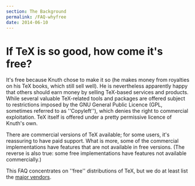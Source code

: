 ```yaml
---
section: The Background
permalink: /FAQ-whyfree
date: 2014-06-10
---
```


# If TeX is so good, how come it's free?

It's free because Knuth chose to make it so (he makes money from
royalties on his TeX books, which still sell well).  He is
nevertheless apparently happy that others should earn money by selling
TeX-based services and products. While several valuable
TeX-related tools and packages are offered subject to restrictions
imposed by the GNU General Public Licence (GPL,
sometimes referred to as ''Copyleft''), which denies the right to
commercial exploitation.  TeX itself is offered under a pretty
permissive licence of Knuth's own.

There are commercial versions of TeX available; for some users,
it's reassuring to have paid support.  What is more, some of the
commercial implementations
have features that are not available in free versions.  (The
reverse is also true: some free implementations have features
not available commercially.)

This FAQ concentrates on ''free'' distributions of TeX, but we
do at least list the [major vendors](FAQ-commercial.md).

